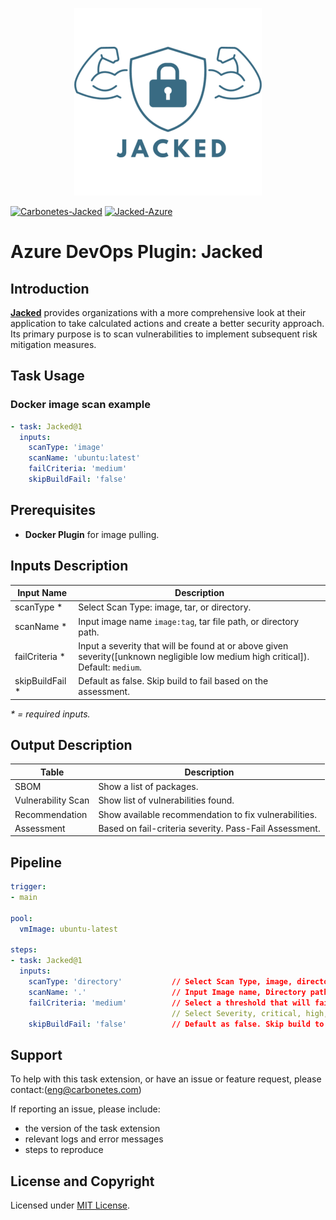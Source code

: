 <p align="center">
<img src="images/logo.png">
</p>

[![Carbonetes-Jacked](https://img.shields.io/badge/carbonetes-jacked-%232f7ea3)](https://github.com/carbonetes/jacked)
[![Jacked-Azure](https://img.shields.io/badge/jacked-azure--devops--plugin-%232f7ea3)](https://marketplace.visualstudio.com/items?itemName=Carbonetes.jacked)

# Azure DevOps Plugin: Jacked

## Introduction

**[Jacked](https://github.com/carbonetes/jacked)** provides organizations with a more comprehensive look at their application to take calculated actions and create a better security approach. Its primary purpose is to scan vulnerabilities to implement subsequent risk mitigation measures.

## Task Usage

### Docker image scan example

```yaml
- task: Jacked@1
  inputs:
    scanType: 'image'
    scanName: 'ubuntu:latest'
    failCriteria: 'medium'
    skipBuildFail: 'false'
```

## Prerequisites

- **Docker Plugin** for image pulling.

## Inputs Description

| Input Name                  | Description                                                  |
| --------------------------- | ------------------------------------------------------------ |
| scanType \*                 | Select Scan Type: image, tar, or directory. | 
| scanName \*                 | Input image name `image:tag`, tar file path, or directory path. |
| failCriteria \*             | Input a severity that will be found at or above given severity([unknown negligible low medium high critical]). Default: `medium`. |
| skipBuildFail \*            | Default as false. Skip build to fail based on the assessment. |

_\* = required inputs._


## Output Description

| Table                        | Description                                                                                   |
| ---------------------------- | -------------------------------------------------------------------------------------------- |
| SBOM                         | Show a list of packages. |
| Vulnerability Scan           | Show list of vulnerabilities found. |
| Recommendation               | Show available recommendation to fix vulnerabilities. |
| Assessment                   | Based on fail-criteria severity. Pass-Fail Assessment. |

## Pipeline

```yaml
trigger:
- main

pool:
  vmImage: ubuntu-latest

steps:
- task: Jacked@1
  inputs:
    scanType: 'directory'           // Select Scan Type, image, directory, tar, or sbom.
    scanName: '.'                   // Input Image name, Directory path, tar file path, or sbom file path.
    failCriteria: 'medium'          // Select a threshold that will fail the build when equal to or above the severity found in the results. 
                                    // Select Severity, critical, high, medium, low, negligible, unknown.
    skipBuildFail: 'false'          // Default as false. Skip build to fail based on the assessment.
```

## Support
To help with this task extension, or have an issue or feature request, please contact:(eng@carbonetes.com)

If reporting an issue, please include:

* the version of the task extension
* relevant logs and error messages
* steps to reproduce

## License and Copyright

Licensed under [MIT License](LICENSE).
